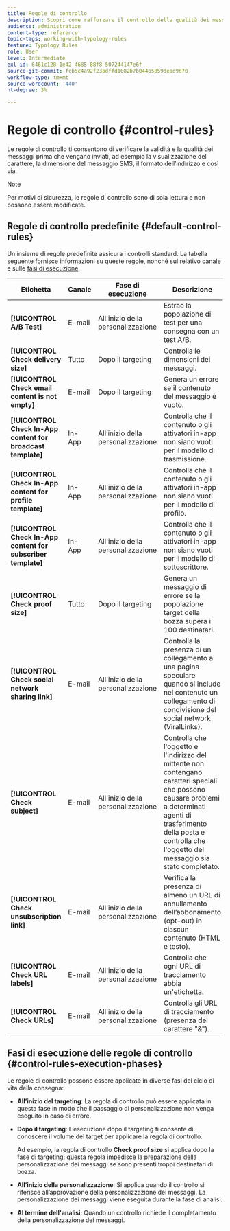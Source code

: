 ```yaml
---
title: Regole di controllo
description: Scopri come rafforzare il controllo della qualità dei messaggi con le regole di controllo.
audience: administration
content-type: reference
topic-tags: working-with-typology-rules
feature: Typology Rules
role: User
level: Intermediate
exl-id: 6461c128-1e42-4685-88f8-507244147e6f
source-git-commit: fcb5c4a92f23bdffd1082b7b044b5859dead9d70
workflow-type: tm+mt
source-wordcount: '440'
ht-degree: 3%

---
```


# Regole di controllo {#control-rules}

Le regole di controllo ti consentono di verificare la validità e la qualità dei messaggi prima che vengano inviati, ad esempio la visualizzazione del carattere, la dimensione del messaggio SMS, il formato dell’indirizzo e così via.

>[!NOTE]
>
>Per motivi di sicurezza, le regole di controllo sono di sola lettura e non possono essere modificate.

## Regole di controllo predefinite {#default-control-rules}

Un insieme di regole predefinite assicura i controlli standard. La tabella seguente fornisce informazioni su queste regole, nonché sul relativo canale e sulle [fasi di esecuzione](#control-rules-execution-phases).

| Etichetta | Canale | Fase di esecuzione | Descrizione |
|---------|----------|---------|---------|
| **[!UICONTROL A/B Test]** | E-mail | All&#39;inizio della personalizzazione | Estrae la popolazione di test per una consegna con un test A/B. |
| **[!UICONTROL Check delivery size]** | Tutto | Dopo il targeting | Controlla le dimensioni dei messaggi. |
| **[!UICONTROL Check email content is not empty]** | E-mail | Dopo il targeting | Genera un errore se il contenuto del messaggio è vuoto. |
| **[!UICONTROL Check In-App content for broadcast template]** | In-App | All’inizio della personalizzazione | Controlla che il contenuto o gli attivatori in-app non siano vuoti per il modello di trasmissione. |
| **[!UICONTROL Check In-App content for profile template]** | In-App | All&#39;inizio della personalizzazione | Controlla che il contenuto o gli attivatori in-app non siano vuoti per il modello di profilo. |
| **[!UICONTROL Check In-App content for subscriber template]** | In-App | All&#39;inizio della personalizzazione | Controlla che il contenuto o gli attivatori in-app non siano vuoti per il modello di sottoscrittore. |
| **[!UICONTROL Check proof size]** | Tutto | Dopo il targeting | Genera un messaggio di errore se la popolazione target della bozza supera i 100 destinatari. |
| **[!UICONTROL Check social network sharing link]** | E-mail | All&#39;inizio della personalizzazione | Controlla la presenza di un collegamento a una pagina speculare quando si include nel contenuto un collegamento di condivisione del social network (ViralLinks). |
| **[!UICONTROL Check subject]** | E-mail | All&#39;inizio della personalizzazione | Controlla che l&#39;oggetto e l&#39;indirizzo del mittente non contengano caratteri speciali che possono causare problemi a determinati agenti di trasferimento della posta e controlla che l&#39;oggetto del messaggio sia stato completato. |
| **[!UICONTROL Check unsubscription link]** | E-mail | All&#39;inizio della personalizzazione | Verifica la presenza di almeno un URL di annullamento dell’abbonamento (opt-out) in ciascun contenuto (HTML e testo). |
| **[!UICONTROL Check URL labels]** | E-mail | All&#39;inizio della personalizzazione | Controlla che ogni URL di tracciamento abbia un&#39;etichetta. |
| **[!UICONTROL Check URLs]** | E-mail | All&#39;inizio della personalizzazione | Controlla gli URL di tracciamento (presenza del carattere &quot;&amp;&quot;). |

## Fasi di esecuzione delle regole di controllo {#control-rules-execution-phases}

Le regole di controllo possono essere applicate in diverse fasi del ciclo di vita della consegna:

* **All’inizio del targeting**: La regola di controllo può essere applicata in questa fase in modo che il passaggio di personalizzazione non venga eseguito in caso di errore.

* **Dopo il targeting**: L’esecuzione dopo il targeting ti consente di conoscere il volume del target per applicare la regola di controllo.

   Ad esempio, la regola di controllo **Check proof size** si applica dopo la fase di targeting: questa regola impedisce la preparazione della personalizzazione dei messaggi se sono presenti troppi destinatari di bozza.

* **All’inizio della personalizzazione**: Si applica quando il controllo si riferisce all’approvazione della personalizzazione dei messaggi. La personalizzazione dei messaggi viene eseguita durante la fase di analisi.

* **Al termine dell&#39;analisi**: Quando un controllo richiede il completamento della personalizzazione dei messaggi.
